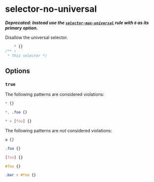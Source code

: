 # selector-no-universal

***Deprecated: Instead use the [`selector-max-universal`](../selector-max-universal/README.md) rule with `0` as its primary option.***

Disallow the universal selector.

```css
    * {}
/** ↑
 * This selector */
```

## Options

### `true`

The following patterns are considered violations:

```css
* {}
```

```css
*, .foo {}
```

```css
* > [foo] {}
```

The following patterns are *not* considered violations:

```css
a {}
```

```css
.foo {}
```

```css
[foo] {}
```

```css
#foo {}
```

```css
.bar > #foo {}
```

